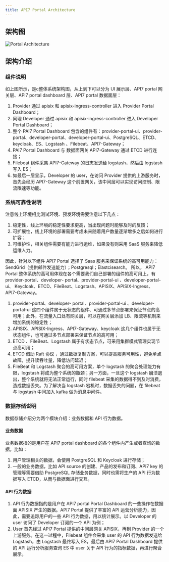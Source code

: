 ```yaml
---
title: API7 Portal Architecture
---
```



## 架构图

![Portal Architecture](https://static.apiseven.com/uploads/2023/08/24/9HqAN9qa_portal%20%E6%9E%B6%E6%9E%84.jpg
)


## 架构介绍


### 组件说明

如上图所示，是c整体系统架构图，从上到下可以分为 UI 展示层、API7 portal 网关层、API7 portal dashboard 层、API7 portal 数据面层：
1. Provider 通过 apisix 和 apisix-ingress-controller 进入  Provider Portal Dashboard；
2. 同理 Developer 通过 apisix 和 apisix-ingress-controller 进入  Developer Portal Dashboard；
3. 整个 PAI7 Portal Dashboard 包含的组件有：provider-portal-ui、provider-portal、developer-portal、developer-portal-ui、PostgreSQL、ETCD、keycloak、ES、Logstash 、Filebeat、API7-Gateway；
4. PAI7 Portal Dashboard  与 数据面网关 API7-Gateway 通过 ETCD 进行连接；
5. Filebeat 组件采集 API7-Gateway 的日志发送给 logstash，然后由 logstash 写入 ES；
6. 如最后一层显示，Developer 的 user，在访问 Provider 提供的上游服务时，首先会经历 API7-Gateway 这个前置网关，该中间层可以实现访问控制、限流限速等功能。

### 系统可靠性说明

注意线上环境相比测试环境、预发环境需要注意以下几点：

1. 稳定性，线上环境的稳定性要求更高，当出现问题时能够及时的反馈；
2. 可扩展性，线上环境的部署需要考虑未来随着用户数量逐渐增多之后如何进行扩容；
3. 可维护性，相关组件需要有能力进行运维，如果没有则采用 SaaS 服务来降低运维人力。

因此，针对以下组件 API7 Portal 选择了 Saas 服务来保证系统的高可用能力：SendGrid（提供邮件发送能力）；Postgresql；Elastcisearch。
所以， API7 Portal 整体系统的高可用体现在各个需要我们自己部署的组件的高可用上，有 provider-portal、developer- portal、provider-portal-ui 、developer-portal-ui、 Keycloak、ETCD、FileBeat、Logstash、APISIX、APISIX-Ingress、API7-Gateway。

1. provider-portal、developer- portal、provider-portal-ui 、developer-portal-ui 这四个组件属于无状态的组件、可通过多节点部署来保证节点的高可用；此外，在流量入口处有网关层，可以在网关层添加 LB、限流等机制来增加系统的稳定性；
2. APISIX、APISIX-Ingress、API7-Gateway、keycloak 这几个组件也属于无状态组件，也可通过多节点部署来保证节点的高可用；
3. ETCD 、FileBeat、Logstash 属于有状态节点，可采用集群模式管理实现节点高可用；
4. ETCD 借助 Raft 协议 ，通过数据复制方案，可以提高服务可用性，避免单点故障，提升读吞吐量，降低访问延迟；
5. FileBeat 和 Logstash 聚合的高可用方案，单个 logstash 的聚合处理能力有限，logstash 将成为整个系统的瓶颈；另一方面，一旦这个 logstash 崩溃退出，整个系统就将无法正常运行，同时 filebeat 采集的数据得不到及时消费，造成数据丢失。为了解决当 logstash 宕机时，数据丢失的问题，在 filebeat 与 logstash 中间加入 kafka 做为消息中间件。

### 数据存储说明

数据存储介绍分为两个模块介绍：业务数据和 API 行为数据。

#### 业务数据

业务数据指的是用户在 API7 portal dashboard 的各个组件内产生或者查询的数据，比如：
1. 用户管理相关的数据，会使用 PostgreSQL 和 Keycloak 进行存储；
2. 一般的业务数据，比如 API source 的创建、产品的发布和订阅、API7 key 的管理等需要借助 PostgreSQL 存储业务数据，同时也需将生产的 API 行为数据写入 ETCD，从而与数据面进行交互。

#### API 行为数据

1. API 行为数据指的是用户在 API7 portal Portal Dashboard 的一些操作在数据面 APISIX 产生的数据。API7 Portal  提供了丰富的 API 运营分析能力，因此，需要追踪用户的一些 API 行为数据，用以统计展示。以 Developer 的 user 访问了 Developer 订阅的一个 API 为例；
2. User 首先经过 API7 Portal  提供的中间层网关 APISIX，再到 Provider 的一个上游服务。在这一过程中，Filebeat 组件会采集 user 的 API 行为数据发送给 Logstash，由 Logstash 最终写入 ES，最后由 API7 Portal Dashboard 提供的 API 运行分析服务查询 ES 中 user 关于 API 行为的指标数据，再进行聚合展示。
